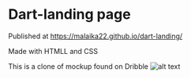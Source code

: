 # Dart-landing page

Published at https://malaika22.github.io/dart-landing/

Made with HTMLL and CSS

This is a clone of mockup found on Dribble ![alt text](https://cdn.dribbble.com/users/636775/screenshots/3543906/thumb.png)

